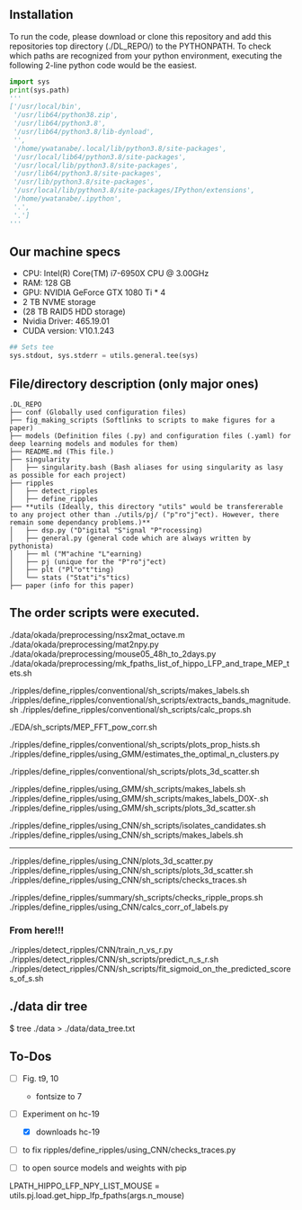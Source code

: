 ## Installation
To run the code, please download or clone this repository and add this repositories top directory (./DL_REPO/) to the PYTHONPATH. To check which paths are recognized from your python environment, executing the following 2-line python code would be the easiest.

``` python
import sys
print(sys.path)
'''
['/usr/local/bin',
 '/usr/lib64/python38.zip',
 '/usr/lib64/python3.8',
 '/usr/lib64/python3.8/lib-dynload',
 '',
 '/home/ywatanabe/.local/lib/python3.8/site-packages',
 '/usr/local/lib64/python3.8/site-packages',
 '/usr/local/lib/python3.8/site-packages',
 '/usr/lib64/python3.8/site-packages',
 '/usr/lib/python3.8/site-packages',
 '/usr/local/lib/python3.8/site-packages/IPython/extensions',
 '/home/ywatanabe/.ipython',
 '.',
 '.']
'''
```

## Our machine specs
- CPU: Intel(R) Core(TM) i7-6950X CPU @ 3.00GHz
- RAM: 128 GB
- GPU: NVIDIA GeForce GTX 1080 Ti * 4
- 2 TB NVME storage
- (28 TB RAID5 HDD storage)
- Nvidia Driver: 465.19.01
- CUDA version: V10.1.243



``` python
## Sets tee
sys.stdout, sys.stderr = utils.general.tee(sys)
```


## File/directory description (only major ones)
```
.DL_REPO
├── conf (Globally used configuration files)
├── fig_making_scripts (Softlinks to scripts to make figures for a paper)
├── models (Definition files (.py) and configuration files (.yaml) for deep learning models and modules for them)
├── README.md (This file.)
├── singularity 
│   ├── singularity.bash (Bash aliases for using singularity as lasy as possible for each project)
├── ripples
│   ├── detect_ripples
│   ├── define_ripples
├── **utils (Ideally, this directory "utils" would be transfererable to any project other than ./utils/pj/ ("p"ro"j"ect). However, there remain some dependancy problems.)**
│   ├── dsp.py ("D"igital "S"ignal "P"rocessing)
│   ├── general.py (general code which are always written by pythonista)
│   ├── ml ("M"achine "L"earning)
│   ├── pj (unique for the "P"ro"j"ect)
│   ├── plt ("Pl"o"t"ting)
│   └── stats ("Stat"i"s"tics)
├── paper (info for this paper)
```



## The order scripts were executed.
./data/okada/preprocessing/nsx2mat_octave.m
./data/okada/preprocessing/mat2npy.py
./data/okada/preprocessing/mouse05_48h_to_2days.py
./data/okada/preprocessing/mk_fpaths_list_of_hippo_LFP_and_trape_MEP_tets.sh

./ripples/define_ripples/conventional/sh_scripts/makes_labels.sh
./ripples/define_ripples/conventional/sh_scripts/extracts_bands_magnitude.sh
./ripples/define_ripples/conventional/sh_scripts/calc_props.sh

./EDA/sh_scripts/MEP_FFT_pow_corr.sh

./ripples/define_ripples/conventional/sh_scripts/plots_prop_hists.sh
./ripples/define_ripples/using_GMM/estimates_the_optimal_n_clusters.py

./ripples/define_ripples/conventional/sh_scripts/plots_3d_scatter.sh


./ripples/define_ripples/using_GMM/sh_scripts/makes_labels.sh
./ripples/define_ripples/using_GMM/sh_scripts/makes_labels_D0X-.sh
./ripples/define_ripples/using_GMM/sh_scripts/plots_3d_scatter.sh

./ripples/define_ripples/using_CNN/sh_scripts/isolates_candidates.sh
./ripples/define_ripples/using_CNN/sh_scripts/makes_labels.sh

--------------------------------------------------------------------------------

 


./ripples/define_ripples/using_CNN/plots_3d_scatter.py
./ripples/define_ripples/using_CNN/sh_scripts/plots_3d_scatter.sh
./ripples/define_ripples/using_CNN/sh_scripts/checks_traces.sh

./ripples/define_ripples/summary/sh_scripts/checks_ripple_props.sh
./ripples/define_ripples/using_CNN/calcs_corr_of_labels.py


### From here!!! ###
./ripples/detect_ripples/CNN/train_n_vs_r.py
./ripples/detect_ripples/CNN/sh_scripts/predict_n_s_r.sh
./ripples/detect_ripples/CNN/sh_scripts/fit_sigmoid_on_the_predicted_scores_of_s.sh



  


## ./data dir tree 
$ tree ./data > ./data/data_tree.txt

## To-Dos
- [ ] Fig. t9, 10
    - fontsize to 7

- [ ] Experiment on hc-19
    - [x] downloads hc-19
    
- [ ] to fix ripples/define_ripples/using_CNN/checks_traces.py
- [ ] to open source models and weights with pip



LPATH_HIPPO_LFP_NPY_LIST_MOUSE = utils.pj.load.get_hipp_lfp_fpaths(args.n_mouse)
